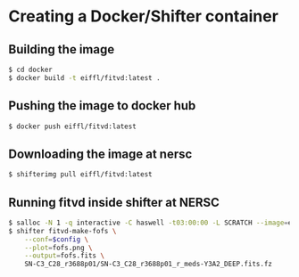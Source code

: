 # Creating a Docker/Shifter container
 

## Building the image

```sh
$ cd docker
$ docker build -t eiffl/fitvd:latest .
```

## Pushing the image to docker hub

```sh
$ docker push eiffl/fitvd:latest
```


## Downloading the image at nersc

```sh
$ shifterimg pull eiffl/fitvd:latest
```

## Running fitvd inside shifter at NERSC

```sh
$ salloc -N 1 -q interactive -C haswell -t03:00:00 -L SCRATCH --image=eiffl/fitvd:latest
$ shifter fitvd-make-fofs \
    --conf=$config \
    --plot=fofs.png \
    --output=fofs.fits \
    SN-C3_C28_r3688p01/SN-C3_C28_r3688p01_r_meds-Y3A2_DEEP.fits.fz
```
